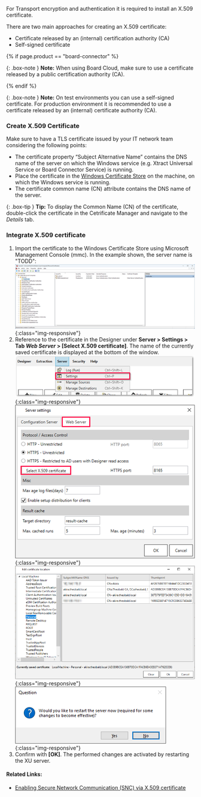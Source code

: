 For Transport encryption and authentication it is required to install an X.509 certificate.

There are two main approaches for creating an X.509 certificate:
- Certificate released by an (internal) certification authority (CA) 
- Self-signed certificate

{% if page.product == "board-connector" %}

{: .box-note }
**Note:**
When using Board Cloud, make sure to use a certificate released by a public certification authority (CA).

{% endif %}


{: .box-note }
**Note:** On test environments you can use a self-signed certificate. For production environment it is recommended to use a certificate released by an (internal) certificate authority (CA). 

### Create X.509 Certificate

Make sure to have a TLS certificate issued by your IT network team considering the following points:
 
- The certificate property “Subject Alternative Name” contains the DNS name of the server on which the Windows service (e.g. Xtract Universal Service or Board Connector Service) is running. 
- Place the certificate in the [Windows Certificate Store](https://technet.microsoft.com/en-us/ms788967(v=vs.91)) on the machine, on which the Windows service is running.
- The certificate common name (CN) attribute contains the DNS name of the server. 

{: .box-tip }
**Tip:** To display the Common Name (CN) of the certificate, double-click the certificate in the Cetrificate Manager and navigate to the *Details* tab.

### Integrate X.509 certificate

1. Import the certificate to the Windows Certificate Store using Microsoft Management Console (mmc).
In the example shown, the server name is "TODD":
![XU-X509-MMC](/img/content/XU-X509-MMC.png){:class="img-responsive"}
2. Reference to the certificate in the Designer under **Server > Settings > Tab *Web Server* > [Select X.509 certificate]**.
The name of the currently saved certificate is displayed at the bottom of the window.
![Server-settings_manage](/img/content/server-settings_manage.png){:class="img-responsive"}
![Server-settings_manage](/img/content/server-settings-certificate-web.png){:class="img-responsive"}
![Server-settings_manage](/img/content/certificate-edit-location.png){:class="img-responsive"}
![Server-new-start](/img/content/xu/restart-server.png){:class="img-responsive"}
3. Confirm with **[OK]**. The performed changes are activated by restarting the XU server.


#### Related Links:
- [Enabling Secure Network Communication (SNC) via X.509 certificate](https://kb.theobald-software.com/sap/enable-snc-using-pse-file)
